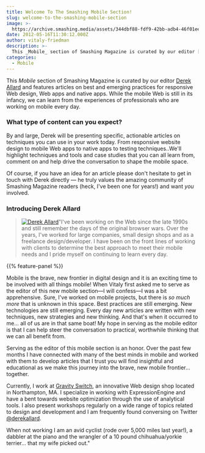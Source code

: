 ```yaml
---
title: Welcome To The Smashing Mobile Section!
slug: welcome-to-the-smashing-mobile-section
image: >-
  https://archive.smashing.media/assets/344dbf88-fdf9-42bb-adb4-46f01eedd629/dcd9c827-378e-4d96-b155-b5825a4bc9a9/derel-allard-illu.jpg
date: 2012-05-16T11:30:12.000Z
author: vitaly-friedman
description: >-
  This _Mobile_ section of Smashing Magazine is curated by our editor [Derek Allard](https://twitter.com/#!/derekallard) and features articles on best and emerging practices for responsive Web design, Web apps and native apps. While the mobile Web is still in its infancy, we can learn from the experiences of professionals who are working on mobile every day.
categories:
  - Mobile
---
```

This _Mobile_ section of Smashing Magazine is curated by our editor [Derek Allard](https://twitter.com/derekallard) and features articles on best and emerging practices for responsive Web design, Web apps and native apps. While the mobile Web is still in its infancy, we can learn from the experiences of professionals who are working on mobile every day.</p>

### What type of content can you expect?

By and large, Derek will be presenting specific, actionable articles on techniques you can use in your work today. From responsive website design to mobile Web apps to native apps to testing techniques..We'll highlight techniques and tools and case studies that you can all learn from, comment on and help drive the conversation to shape the mobile space.

Of course, if you have an idea for an article please don't hesitate to get in touch with Derek directly — he truly values the amazing community of Smashing Magazine readers (heck, I've been one for years!) and want _you_ involved.</p>

### Introducing Derek Allard

> [![Derek Allard](https://archive.smashing.media/assets/344dbf88-fdf9-42bb-adb4-46f01eedd629/0b5b27e1-149b-4414-a82f-b8feff134041/derek-allard-mobile-editor.png)](https://twitter.com/derekallard)"I've been working on the Web since the late 1990s and still remember the days of the original browser wars. Over the years, I've worked for large companies, small design shops and as a freelance design/developer. I have been on the front lines of working with clients to determine the best approach to meet their mobile needs and I pride myself on continuing to learn every day.

{{% feature-panel %}}

Mobile is the brave, new frontier in digital design and it is an exciting time to be involved with all things mobile! When Vitaly first asked me to serve as the editor of this new mobile section—I will confess—I was a bit apprehensive. Sure, I've worked on mobile projects, but there is _so much more_ that is unknown in this space. Best practices are still emerging. New technologies are still emerging. Every day new articles are written with new techniques, new strategies and new thinking. And that's when it occurred to me... all of us are in that same boat! My hope in serving as the mobile editor is that I can help steer the conversation to practical, worthwhile thinking that we can all benefit from.

Serving as the editor of this mobile section is an honor. Over the past few months I have connected with many of the best minds in mobile and worked with them to develop articles that I trust you will find insightful and educational as we make this journey into the brave, new mobile frontier... together.

Currently, I work at [Gravity Switch](https://www.gravityswitch.com "Gravity Switch"), an innovative Web design shop located in Northampton, MA. I specialize in working with ExpressionEngine and have a bent towards website optimization through the use of analytical tools. I also present workshops regularly on a wide range of topics related to design and development and I am frequently found conversing on Twitter [@derekallard](https://www.twitter.com/derekallard "Derek Allard on Twitter").

When not working I am an avid cyclist (rode over 5,000 miles last year!), a dabbler at the piano and the wrangler of a 10 pound chihuahua/yorkie terrier... that my wife picked out."</blockquote>

